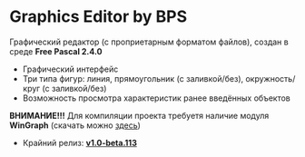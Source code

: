 # Graphics Editor by BPS
Графический редактор (с проприетарным форматом файлов), создан в среде **Free Pascal 2.4.0**
 * Графический интерфейс
 * Три типа фигур: линия, прямоугольник (с заливкой/без), окружность/круг (с заливкой/без)
 * Возможность просмотра характеристик ранее введённых объектов
 
**ВНИМАНИЕ!!!** Для компиляции проекта требуетя наличие модуля **WinGraph** (скачать можно <a href="http://http://math.ubbcluj.ro/~sberinde/wingraph/">здесь</a>)

 * Крайний релиз: <a href="https://github.com/MierivaL/kursach-repo/releases/tag/v1.0-beta.113"><b>v1.0-beta.113</b></a>
